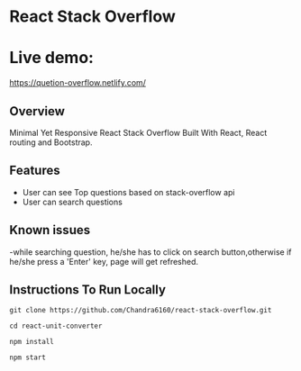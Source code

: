 # React Stack Overflow
# Live demo:
https://quetion-overflow.netlify.com/

## Overview

Minimal Yet Responsive React Stack Overflow Built With React, React routing and Bootstrap.

## Features

- User can see Top questions based on stack-overflow api 
- User can search questions

## Known issues
-while searching question, he/she has to click on search button,otherwise if he/she press a 'Enter' key, page will get refreshed.
## Instructions To Run Locally

```
git clone https://github.com/Chandra6160/react-stack-overflow.git

cd react-unit-converter

npm install

npm start
```
